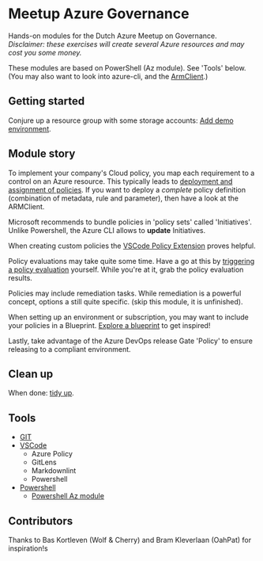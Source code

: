 # Meetup Azure Governance

Hands-on modules for the Dutch Azure Meetup on Governance.  
*Disclaimer: these exercises will create several Azure resources and may cost you some money.*

These modules are based on PowerShell (Az module). See 'Tools' below.  
(You may also want to look into azure-cli, and the [ArmClient](https://www.github.com/projectkudu/ARMClient).)

## Getting started

Conjure up a resource group with some storage accounts: [Add demo environment](1-add-demo-environment/).

## Module story

To implement your company's Cloud policy, you map each requirement to a control on an Azure resource. This typically leads to   [deployment and assignment of policies](2-deploy-policy-definition/). If you want to deploy a _complete_ policy definition (combination of metadata, rule and parameter), then have a look at the ARMClient.

Microsoft recommends to bundle policies in 'policy sets' called 'Initiatives'. Unlike Powershell, the Azure CLI allows to **update** Initiatives.

When creating custom policies the [VSCode Policy Extension](3-VSCode-policy-extension/) proves helpful.  

Policy evaluations may take quite some time. Have a go at this by [triggering a policy evaluation](4-trigger-policy-evaluation/) yourself. While you're at it, grab the policy evaluation results.

Policies may include remediation tasks. While remediation is a powerful concept, options a still quite specific. (skip this module, it is unfinished).

When setting up an environment or subscription, you may want to include your policies in a Blueprint. [Explore a blueprint](6-explore-blueprint/) to get inspired!

Lastly, take advantage of the Azure DevOps release Gate 'Policy' to ensure releasing to a compliant environment.

## Clean up

When done: [tidy up](7-remove-demo-environment/).

## Tools

- [GIT](https://git-scm.com/)
- [VSCode](https://code.visualstudio.com/)
  - Azure Policy
  - GitLens
  - Markdownlint
  - Powershell
- [Powershell](https://github.com/PowerShell/PowerShell)
  - [Powershell Az module](https://docs.microsoft.com/en-us/powershell/azure/new-azureps-module-az?view=azps-3.0.0)

## Contributors

Thanks to Bas Kortleven (Wolf & Cherry) and Bram Kleverlaan (OahPat) for inspiration!s